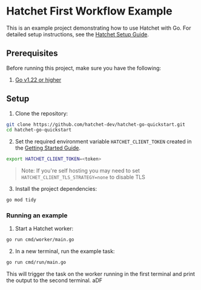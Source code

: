 # Hatchet First Workflow Example

This is an example project demonstrating how to use Hatchet with Go. For detailed setup instructions, see the [Hatchet Setup Guide](https://docs.hatchet.run/home/setup).

## Prerequisites

Before running this project, make sure you have the following:

1. [Go v1.22 or higher](https://go.dev/doc/install)

## Setup

1. Clone the repository:

```bash
git clone https://github.com/hatchet-dev/hatchet-go-quickstart.git
cd hatchet-go-quickstart
```

2. Set the required environment variable `HATCHET_CLIENT_TOKEN` created in the [Getting Started Guide](https://docs.hatchet.run/home/hatchet-cloud-quickstart).

```bash
export HATCHET_CLIENT_TOKEN=<token>
```

> Note: If you're self hosting you may need to set `HATCHET_CLIENT_TLS_STRATEGY=none` to disable TLS

3. Install the project dependencies:

```bash
go mod tidy
```

### Running an example

1. Start a Hatchet worker:

```bash
go run cmd/worker/main.go
```

2. In a new terminal, run the example task:

```bash
go run cmd/run/main.go
```

This will trigger the task on the worker running in the first terminal and print the output to the second terminal.
aDF
